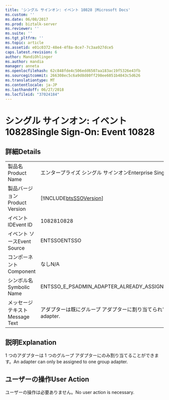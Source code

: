 ```yaml
---
title: 'シングル サインオン: イベント 10828 |Microsoft Docs'
ms.custom: ''
ms.date: 06/08/2017
ms.prod: biztalk-server
ms.reviewer: ''
ms.suite: ''
ms.tgt_pltfrm: ''
ms.topic: article
ms.assetid: e01c0372-48e4-4f8a-8ce7-7c3aa927dce5
caps.latest.revision: 6
author: MandiOhlinger
ms.author: mandia
manager: anneta
ms.openlocfilehash: 62c848fde4c506edd6507aa183ac19f5326e43fb
ms.sourcegitcommit: 266308ec5c6a9d8d80ff298ee6051b4843c5d626
ms.translationtype: MT
ms.contentlocale: ja-JP
ms.lasthandoff: 06/27/2018
ms.locfileid: "37024184"
---
```

# <a name="single-sign-on-event-10828"></a><span data-ttu-id="8bbd0-102">シングル サインオン: イベント 10828</span><span class="sxs-lookup"><span data-stu-id="8bbd0-102">Single Sign-On: Event 10828</span></span>
## <a name="details"></a><span data-ttu-id="8bbd0-103">詳細</span><span class="sxs-lookup"><span data-stu-id="8bbd0-103">Details</span></span>  
  
|                 |                                                            |
|-----------------|------------------------------------------------------------|
|  <span data-ttu-id="8bbd0-104">製品名</span><span class="sxs-lookup"><span data-stu-id="8bbd0-104">Product Name</span></span>   |                 <span data-ttu-id="8bbd0-105">エンタープライズ シングル サインオン</span><span class="sxs-lookup"><span data-stu-id="8bbd0-105">Enterprise Single Sign-On</span></span>                  |
| <span data-ttu-id="8bbd0-106">製品バージョン</span><span class="sxs-lookup"><span data-stu-id="8bbd0-106">Product Version</span></span> | [!INCLUDE[btsSSOVersion](../includes/btsssoversion-md.md)] |
|    <span data-ttu-id="8bbd0-107">イベント ID</span><span class="sxs-lookup"><span data-stu-id="8bbd0-107">Event ID</span></span>     |                           <span data-ttu-id="8bbd0-108">10828</span><span class="sxs-lookup"><span data-stu-id="8bbd0-108">10828</span></span>                            |
|  <span data-ttu-id="8bbd0-109">イベント ソース</span><span class="sxs-lookup"><span data-stu-id="8bbd0-109">Event Source</span></span>   |                           <span data-ttu-id="8bbd0-110">ENTSSO</span><span class="sxs-lookup"><span data-stu-id="8bbd0-110">ENTSSO</span></span>                           |
|    <span data-ttu-id="8bbd0-111">コンポーネント</span><span class="sxs-lookup"><span data-stu-id="8bbd0-111">Component</span></span>    |                            <span data-ttu-id="8bbd0-112">なし</span><span class="sxs-lookup"><span data-stu-id="8bbd0-112">N/A</span></span>                             |
|  <span data-ttu-id="8bbd0-113">シンボル名</span><span class="sxs-lookup"><span data-stu-id="8bbd0-113">Symbolic Name</span></span>  |         <span data-ttu-id="8bbd0-114">ENTSSO_E_PSADMIN_ADAPTER_ALREADY_ASSIGNED</span><span class="sxs-lookup"><span data-stu-id="8bbd0-114">ENTSSO_E_PSADMIN_ADAPTER_ALREADY_ASSIGNED</span></span>          |
|  <span data-ttu-id="8bbd0-115">メッセージ テキスト</span><span class="sxs-lookup"><span data-stu-id="8bbd0-115">Message Text</span></span>   |    <span data-ttu-id="8bbd0-116">アダプターは既にグループ アダプターに割り当てられています。</span><span class="sxs-lookup"><span data-stu-id="8bbd0-116">The adapter is already assigned to a group adapter.</span></span>     |
  
## <a name="explanation"></a><span data-ttu-id="8bbd0-117">説明</span><span class="sxs-lookup"><span data-stu-id="8bbd0-117">Explanation</span></span>  
 <span data-ttu-id="8bbd0-118">1 つのアダプターは 1 つのグループ アダプターにのみ割り当てることができます。</span><span class="sxs-lookup"><span data-stu-id="8bbd0-118">An adapter can only be assigned to one group adapter.</span></span>  
  
## <a name="user-action"></a><span data-ttu-id="8bbd0-119">ユーザーの操作</span><span class="sxs-lookup"><span data-stu-id="8bbd0-119">User Action</span></span>  
 <span data-ttu-id="8bbd0-120">ユーザーの操作は必要ありません。</span><span class="sxs-lookup"><span data-stu-id="8bbd0-120">No user action is necessary.</span></span>